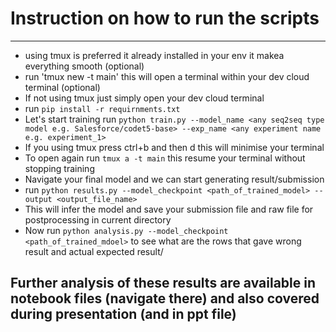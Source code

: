 # Instruction on how to run the scripts
-----------------
* using tmux is preferred it already installed in your env it makea everything smooth (optional)
* run 'tmux new -t main' this will open a terminal within your dev cloud terminal (optional)
* If not using tmux just simply open your dev cloud terminal 
* run `pip install -r requirnments.txt`
* Let's start training run `python train.py --model_name <any seq2seq type model e.g. Salesforce/codet5-base> --exp_name <any experiment name e.g. experiment_1>`
* If you using tmux press ctrl+b and then d this will minimise your terminal
* To open again run `tmux a -t main` this resume your terminal without stopping training
* Navigate your final model and we can start generating result/submission
* run `python results.py --model_checkpoint <path_of_trained_model> --output <output_file_name>`
* This will infer the model and save your submission file and raw file for postprocessing in current directory
* Now run `python analysis.py --model_checkpoint <path_of_trained_mdoel>` to see what are the rows that gave wrong result and actual expected result/

## Further analysis of these results are available in notebook files (navigate there) and also covered during presentation (and in ppt file)